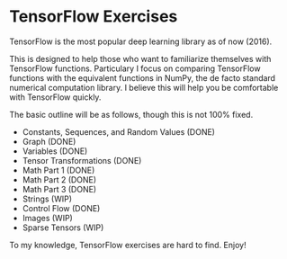 # TensorFlow Exercises

TensorFlow is the most popular deep learning library as of now (2016).

This is designed to help those who want to familiarize themselves with TensorFlow functions. Particulary I focus on comparing TensorFlow functions with the equivalent functions in NumPy, the de facto standard numerical computation library. I believe this will help you be comfortable with TensorFlow quickly.

The basic outline will be as follows, though this is not 100% fixed.

* Constants, Sequences, and Random Values (DONE)
* Graph (DONE)
* Variables (DONE)
* Tensor Transformations (DONE)
* Math Part 1 (DONE)
* Math Part 2 (DONE)
* Math Part 3 (DONE)
* Strings (WIP)
* Control Flow (DONE)
* Images (WIP)
* Sparse Tensors (WIP)

To my knowledge, TensorFlow exercises are hard to find. Enjoy!
